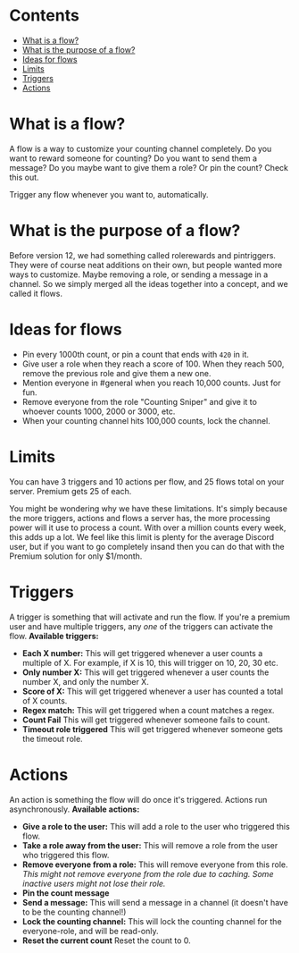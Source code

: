 # Contents

- [What is a flow?](#what-is-a-flow)
- [What is the purpose of a flow?](#what-is-the-purpose-of-a-flow)
- [Ideas for flows](#ideas-for-flows)
- [Limits](#limits)
- [Triggers](#triggers)
- [Actions](#actions)

# What is a flow?

A flow is a way to customize your counting channel completely. Do you want to reward someone for counting? Do you want to send them a message? Do you maybe want to give them a role? Or pin the count? Check this out.

Trigger any flow whenever you want to, automatically. 

# What is the purpose of a flow?

Before version 12, we had something called rolerewards and pintriggers. They were of course neat additions on their own, but people wanted more ways to customize. Maybe removing a role, or sending a message in a channel. So we simply merged all the ideas together into a concept, and we called it flows. 

# Ideas for flows

- Pin every 1000th count, or pin a count that ends with `420` in it.
- Give user a role when they reach a score of 100. When they reach 500, remove the previous role and give them a new one.
- Mention everyone in #general when you reach 10,000 counts. Just for fun.
- Remove everyone from the role "Counting Sniper" and give it to whoever counts 1000, 2000 or 3000, etc.
- When your counting channel hits 100,000 counts, lock the channel.

# Limits

You can have 3 triggers and 10 actions per flow, and 25 flows total on your server. Premium gets 25 of each.

You might be wondering why we have these limitations. It's simply because the more triggers, actions and flows a server has, the more processing power will it use to process a count. With over a million counts every week, this adds up a lot. We feel like this limit is plenty for the average Discord user, but if you want to go completely insand then you can do that with the Premium solution for only $1/month.

# Triggers

A trigger is something that will activate and run the flow. If you're a premium user and have multiple triggers, any *one* of the triggers can activate the flow. **Available triggers:**
- **Each X number:** This will get triggered whenever a user counts a multiple of X. For example, if X is 10, this will trigger on 10, 20, 30 etc.
- **Only number X:** This will get triggered whenever a user counts the number X, and only the number X.
- **Score of X:** This will get triggered whenever a user has counted a total of X counts.
- **Regex match:** This will get triggered when a count matches a regex.
- **Count Fail** This will get triggered whenever someone fails to count.
- **Timeout role triggered** This will get triggered whenever someone gets the timeout role.

# Actions

An action is something the flow will do once it's triggered. Actions run asynchronously. **Available actions:**
- **Give a role to the user:** This will add a role to the user who triggered this flow.
- **Take a role away from the user:** This will remove a role from the user who triggered this flow.
- **Remove everyone from a role:** This will remove everyone from this role. *This might not remove everyone from the role due to caching. Some inactive users might not lose their role.*
- **Pin the count message**
- **Send a message:** This will send a message in a channel (it doesn't have to be the counting channel!)
- **Lock the counting channel:** This will lock the counting channel for the everyone-role, and will be read-only.
- **Reset the current count** Reset the count to 0.

